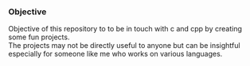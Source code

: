 ### Objective

Objective of this repository to to be in touch with c and cpp by creating some fun projects.  
The projects may not be directly useful to anyone but can be insightful especially for someone like me who works on various languages.

